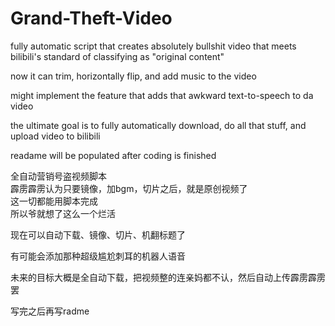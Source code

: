 # Grand-Theft-Video

fully automatic script that creates absolutely bullshit video that meets bilibili's standard of classifying as "original content"  

now it can trim, horizontally flip, and add music to the video  

might implement the feature that adds that awkward text-to-speech to da video

the ultimate goal is to fully automatically download, do all that stuff, and upload video to bilibili  

readame will be populated after coding is finished  

全自动营销号盗视频脚本  
霹雳霹雳认为只要镜像，加bgm，切片之后，就是原创视频了  
这一切都能用脚本完成  
所以爷就想了这么一个烂活  

现在可以自动下载、镜像、切片、机翻标题了  

有可能会添加那种超级尴尬刺耳的机器人语音

未来的目标大概是全自动下载，把视频整的连亲妈都不认，然后自动上传霹雳霹雳罢  

写完之后再写radme  
